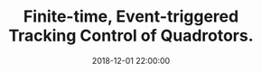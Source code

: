 ---
layout: research
title:  "Finite-time, Event-triggered Tracking Control of Quadrotors."
rinfo: <u>Kaustubh Sridhar</u>, <a href="https://www.sc.iitb.ac.in/~srikant/dokuwiki/doku.php">Srikant Sukumar</a>. Conference on Guidance, Navigation, and Contol (EuroGNC) 2019.
pdf: https://eurognc19.polimi.it/wp-content/uploads/2019/12/0043_FI.pdf
date:   2018-12-01 22:00:00
types: []
tags: [all, learning for dynamics and control]
category: code
comments: true
externalimg: assets/FiniteEventQuad.png
---